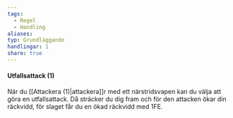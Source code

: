 ```yaml
---
tags:
  - Regel
  - Handling
aliases: 
typ: Grundläggande
handlingar: 1
share: true
---
```

#### Utfallsattack (1)
När du [[Attackera (1)|attackera]]r med ett närstridsvapen kan du välja att göra en utfallsattack. Då sträcker du dig fram och för den attacken ökar din räckvidd, för slaget får du en ökad räckvidd med 1FE.  

